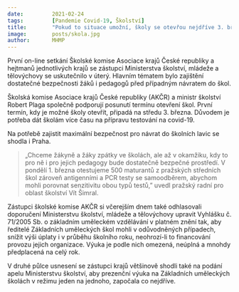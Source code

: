```yaml
---
date:         2021-02-24
tags:         [Pandemie Covid-19, Školství]
title:        "Pokud to situace umožní, školy se otevřou nejdříve 3. března. Sníží se i poplatek za výuku v uměleckých školách"
image: 	      posts/skola.jpg
author:       MHMP
---
```


První on-line setkání Školské komise Asociace krajů České republiky a hejtmanů jednotlivých krajů se zástupci Ministerstva školství, mládeže a tělovýchovy se uskutečnilo v úterý. Hlavním tématem bylo zajištění dostatečné bezpečnosti žáků i pedagogů před případným návratem do škol.

Školská komise Asociace krajů České republiky (AKČR) a ministr školství Robert Plaga společně podporují posunutí termínu otevření škol. První termín, kdy je možné školy otevřít, připadá na středu 3. března. Důvodem je potřeba dát školám více času na přípravu testování na covid-19.

Na potřebě zajistit maximální bezpečnost pro návrat do školních lavic se shodla i Praha. 

> „Chceme žákyně a žáky zpátky ve školách, ale až v okamžiku, kdy to pro ně i pro jejich pedagogy bude dostatečně bezpečné prostředí. V pondělí 1. března otestujeme 500 maturantů z pražských středních škol zároveň antigenními a PCR testy se samoodběrem, abychom mohli porovnat senzitivitu obou typů testů,” uvedl pražský radní pro oblast školství Vít Šimral.

Zástupci školské komise AKČR si včerejším dnem také odhlasovali doporučení Ministerstvu školství, mládeže a tělovýchovy upravit Vyhlášku č. 71/2005 Sb. o základním uměleckém vzdělávání v platném znění tak, aby ředitelé Základních uměleckých škol mohli v odůvodněných případech, snížit výši úplaty i v průběhu školního roku, neohrozí-li to financování provozu jejich organizace. Výuka je podle nich omezená, neúplná a mnohdy předplacená na celý rok.

V druhé půlce usnesení se zástupci krajů většinově shodli také na podání apelu Ministerstvu školství, aby prezenční výuka na Základních uměleckých školách v režimu jeden na jednoho, započala co nejdříve.
